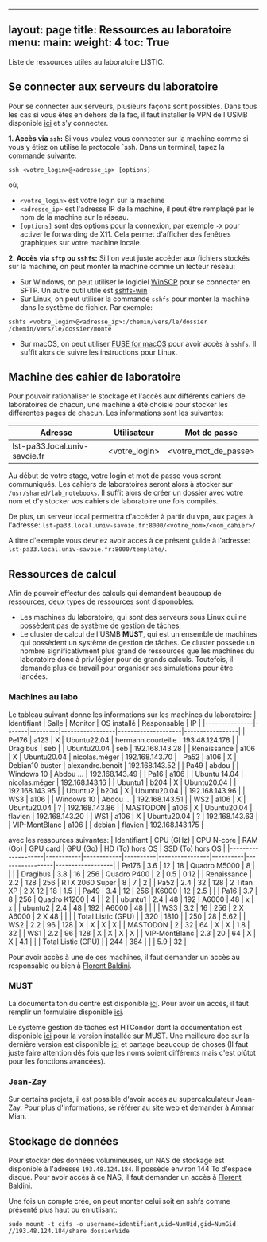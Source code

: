 
---
layout: page
title: Ressources au laboratoire
menu:
  main:
weight: 4
toc: True 
---

Liste de ressources utiles au laboratoire LISTIC.

<!--more-->

## Se connecter aux serveurs du laboratoire

Pour se connecter aux serveurs, plusieurs façons sont possibles. Dans tous les cas si vous êtes en dehors de la fac, il faut installer le VPN de l'USMB disponible [ici](https://vpn.univ-smb.fr/) et s'y connecter.

**1. Accès via `ssh`:**
Si vous voulez vous connecter sur la machine comme si vous y étiez on utilise le protocole `ssh. Dans un terminal, tapez la commande suivante:
```console
ssh <votre_login>@<adresse_ip> [options]
```
où,
* `<votre_login>` est votre login sur la machine
* `<adresse_ip>` est l'adresse IP de la machine, il peut être remplaçé par le nom de la machine sur le réseau.
* `[options]` sont des options pour la connexion, par exemple `-X` pour activer le forwarding de X11. Cela permet d'afficher des fenêtres graphiques sur votre machine locale.

**2. Accès via `sftp` ou `sshfs`:**
Si l'on veut juste accéder aux fichiers stockés sur la machine, on peut monter la machine comme un lecteur réseau:
* Sur Windows, on peut utiliser le logiciel [WinSCP](https://winscp.net/eng/index.php) pour se connecter en SFTP. Un autre outil utile est [sshfs-win](https://github.com/winfsp/sshfs-win)
* Sur Linux, on peut utiliser la commande `sshfs` pour monter la machine dans le système de fichier. Par exemple:
```console
sshfs <votre_login>@<adresse_ip>:/chemin/vers/le/dossier /chemin/vers/le/dossier/monté
```
* Sur macOS, on peut utiliser [FUSE for macOS](https://osxfuse.github.io/) pour avoir accès à `sshfs`. Il suffit alors de suivre les instructions pour Linux.

## Machine des cahier de laboratoire

Pour pouvoir rationaliser le stockage et l'accès aux différents cahiers de laboratoires de chacun, une machine à été choisie pour stocker les différentes pages de chacun. Les informations sont les suivantes:

Adresse | Utilisateur | Mot de passe
--- | --- | --
lst-pa33.local.univ-savoie.fr | <votre_login> | <votre_mot_de_passe>

Au début de votre stage, votre login et mot de passe vous seront communiqués. Les cahiers de laboratoires seront alors à stocker sur `/usr/shared/lab_notebooks`. Il suffit alors de créer un dossier avec votre nom et d'y stocker vos cahiers de laboratoire une fois compilés.

De plus, un serveur local permettra d'accéder à partir du vpn, aux pages à l'adresse:
`lst-pa33.local.univ-savoie.fr:8000/<votre_nom>/<nom_cahier>/`

A titre d'exemple vous devriez avoir accès à ce présent guide à l'adresse: `lst-pa33.local.univ-savoie.fr:8000/template/`.

## Ressources de calcul

Afin de pouvoir effectur des calculs qui demandent beaucoup de ressources, deux types de ressources sont disponobles:
* Les machines du laboratoire, qui sont des serveurs sous Linux qui ne possèdent pas de système de gestion de tâches,
* Le cluster de calcul de l'USMB **MUST**, qui est un ensemble de machines qui possèdent un système de gestion de tâches. Ce cluster possède un nombre significativment plus grand de ressources que les machines du laboratoire donc à privilégier pour de grands calculs. Toutefois, il demande plus de travail pour organiser ses simulations pour être lancées.

### Machines au labo

Le tableau suivant donne les informations sur les machines du laboratoire:
| Identifiant   | Salle | Monitor | OS installé     | Responsable        | IP              |
|---------------|-------|---------|-----------------|--------------------|-----------------|
| Pe176         | a123  | X       | Ubuntu22.04     | hermann.courteille | 193.48.124.176  |
| Dragibus      | seb   |         | Ubuntu20.04     | seb                | 192.168.143.28  |
| Renaissance   | a106  | X       | Ubuntu20.04     | nicolas.méger      | 192.168.143.70  |
| Pa52          | a106  | X       | Debian10 buster | alexandre.benoit   | 192.168.143.52  |
| Pa49          | abdou |         | Windows 10      | Abdou ...          | 192.168.143.49  |
| Pa16          | a106  |         | Ubuntu 14.04    | nicolas.méger      | 192.168.143.16  |
| Ubuntu1       | b204  | X       | Ubuntu20.04     |                    | 192.168.143.95  |
| Ubuntu2       | b204  | X       | Ubuntu20.04     |                    | 192.168.143.96  |
| WS3           | a106  |         | Windows 10      | Abdou ...          | 192.168.143.51  |
| WS2           | a106  | X       | Ubuntu20.04     | ?                  | 192.168.143.86  |
| MASTODON      | a106  | X       | Ubuntu20.04     | flavien            | 192.168.143.20  |
| WS1           | a106  | X       | Ubuntu20.04     | ?                  | 192.168.143.63  |
| VIP-MontBlanc | a106  |         | debian          | flavien            | 192.168.143.175 |

avec les ressources suivantes:
| Identifiant        | CPU (GHz) | CPU N-core | RAM (Go) | GPU card       | GPU (Go) | HD (To) hors OS | SSD (To) hors OS |
|--------------------|-----------|------------|----------|----------------|----------|-----------------|------------------|
| Pe176              | 3.6       | 12         | 18       | Quadro M5000   | 8        |                 |                  |
| Dragibus           | 3.8       | 16         | 256      | Quadro P400    | 2        | 0.5             | 0.12             |
| Renaissance        | 2.2       | 128        | 256      | RTX 2060 Super | 8        | 7               | 2                |
| Pa52               | 2.4       | 32         | 128      | 2 Titan XP     | 2 X 12   | 18              | 1.5              |
| Pa49               | 3.4       | 12         | 256      | K6000          | 12       | 2.5             |                  |
| Pa16               | 3.7       | 8          | 256      | Quadro K1200   | 4        |                 | 2                |
| ubuntu1            | 2.4       | 48         | 192      | A6000          | 48       | x               | x                |
| ubuntu2            | 2.4       | 48         | 192      | A6000          | 48       |                 |                  |
| WS3                | 3.2       | 16         | 256      | 2 X A6000      | 2 X 48   |                 |                  |
| Total Listic (GPU) |           | 320        | 1810     |                | 250      | 28              | 5.62             |
| WS2                | 2.2       | 96         | 128      | X              | X        | X               | X                |
| MASTODON           | 2         | 32         | 64       | X              | X        | 1.8             | 32               |
| WS1                | 2.2       | 96         | 128      | X              | X        | X               | X                |
| VIP-MontBlanc      | 2.3       | 20         | 64       | X              | X        | 4.1             |                  |
| Total Listic (CPU) |           | 244        | 384      |                |          | 5.9             | 32               |

Pour avoir accès à une de ces machines, il faut demander un accès au responsable ou bien à [Florent Baldini](mailto:florent.baldini@univ-smb.fr).

### MUST

La documentaiton du centre est disponible [ici](https://doc.must-datacentre.fr). Pour avoir un accès, il faut remplir un formulaire disponible [ici](https://doc.must-datacentre.fr/access/account/).

Le système gestion de tâches est HTCondor dont la documentation est disponible [ici](https://htcondor.readthedocs.io/_/downloads/en/v9_0/pdf/) pour la version installée sur MUST. Une meilleure doc sur la dernière version est disponible [ici](https://htcondor.readthedocs.io/en/latest/) et partage beaucoup de choses (Il faut juste faire attention dés fois que les noms soient différents mais c'est plûtot pour les fonctions avancées).

### Jean-Zay

Sur certains projets, il est possible d'avoir accès au supercalculateur Jean-Zay. Pour plus d'informations, se référer au [site web](http://www.idris.fr/jean-zay/jean-zay-presentation.html) et demander à Ammar Mian.

## Stockage de données

Pour stocker des données volumineuses, un NAS de stockage est disponible à l'adresse `193.48.124.184`. Il possède environ 144 To d'espace disque. Pour avoir accès à ce NAS, il faut demander un accès à [Florent Baldini](mailto:florent.baldini@univ-smb.fr). 

Une fois un compte crée, on peut monter celui soit en sshfs comme présenté plus haut ou en utlisant:

```console
sudo mount -t cifs -o username=identifiant,uid=NumUid,gid=NumGid //193.48.124.184/share dossierVide
```
